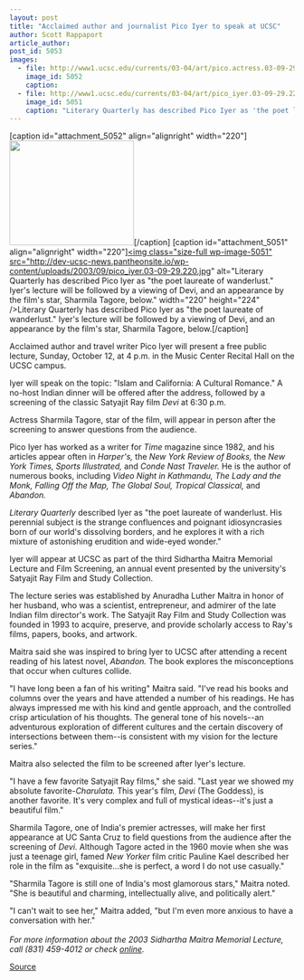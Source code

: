 ```yaml
---
layout: post
title: "Acclaimed author and journalist Pico Iyer to speak at UCSC"
author: Scott Rappaport
article_author: 
post_id: 5053
images:
  - file: http://www1.ucsc.edu/currents/03-04/art/pico.actress.03-09-29.220.jpg
    image_id: 5052
    caption: 
  - file: http://www1.ucsc.edu/currents/03-04/art/pico_iyer.03-09-29.220.jpg
    image_id: 5051
    caption: "Literary Quarterly has described Pico Iyer as 'the poet laureate of wanderlust.' Iyer's lecture will be followed by a viewing of Devi, and an appearance by the film's star, Sharmila Tagore, below."
---
```


[caption id="attachment_5052" align="alignright" width="220"]<a href="http://dev-ucsc-news.pantheonsite.io/wp-content/uploads/2003/09/pico.actress.03-09-29.220.jpg"><img class="size-full wp-image-5052" src="http://dev-ucsc-news.pantheonsite.io/wp-content/uploads/2003/09/pico.actress.03-09-29.220.jpg" alt="" width="220" height="185" /></a>[/caption]
[caption id="attachment_5051" align="alignright" width="220"]<a href="http://dev-ucsc-news.pantheonsite.io/wp-content/uploads/2003/09/pico_iyer.03-09-29.220.jpg"><img class="size-full wp-image-5051" src="http://dev-ucsc-news.pantheonsite.io/wp-content/uploads/2003/09/pico_iyer.03-09-29.220.jpg" alt="Literary Quarterly has described Pico Iyer as "the poet laureate of wanderlust." Iyer's lecture will be followed by a viewing of Devi, and an appearance by the film's star, Sharmila Tagore, below." width="220" height="224" /></a>Literary Quarterly has described Pico Iyer as "the poet laureate of wanderlust." Iyer's lecture will be followed by a viewing of Devi, and an appearance by the film's star, Sharmila Tagore, below.[/caption]
<p>
  Acclaimed author and travel writer Pico Iyer will present a free public lecture, Sunday, October 12, at 4 p.m. in the Music Center Recital Hall on the UCSC campus.<br>
</p>
<p>
  Iyer will speak on the topic: "Islam and California: A Cultural Romance." A no-host Indian dinner will be offered after the address, followed by a screening of the classic Satyajit Ray film <i>Devi</i> at 6:30 p.m.
</p>
<p>
  Actress Sharmila Tagore, star of the film, will appear in person after the screening to answer questions from the audience.<br>
</p>
<p>
  Pico Iyer has worked as a writer for <i>Time</i> magazine since 1982, and his articles appear often in <i>Harper's,</i> the <i>New York Review of Books,</i> the <i>New York Times, Sports Illustrated,</i> and <i>Conde Nast Traveler.</i> He is the author of numerous books, including <i>Video Night in Kathmandu, The Lady and the Monk, Falling Off the Map, The Global Soul, Tropical Classical,</i> and <i>Abandon.</i><br>
</p>
<p>
  <i>Literary Quarterly</i> described Iyer as "the poet laureate of wanderlust. His perennial subject is the strange confluences and poignant idiosyncrasies born of our world's dissolving borders, and he explores it with a rich mixture of astonishing erudition and wide-eyed wonder."
</p>
<p>
  Iyer will appear at UCSC as part of the third Sidhartha Maitra Memorial Lecture and Film Screening, an annual event presented by the university's Satyajit Ray Film and Study Collection.
</p>
<p>
  The lecture series was established by Anuradha Luther Maitra in honor of her husband, who was a scientist, entrepreneur, and admirer of the late Indian film director's work. The Satyajit Ray Film and Study Collection was founded in 1993 to acquire, preserve, and provide scholarly access to Ray's films, papers, books, and artwork.<br>
</p>
<p>
  Maitra said she was inspired to bring Iyer to UCSC after attending a recent reading of his latest novel, <i>Abandon.</i> The book explores the misconceptions that occur when cultures collide.<br>
</p>
<p>
  "I have long been a fan of his writing" Maitra said. "I've read his books and columns over the years and have attended a number of his readings. He has always impressed me with his kind and gentle approach, and the controlled crisp articulation of his thoughts. The general tone of his novels--an adventurous exploration of different cultures and the certain discovery of intersections between them--is consistent with my vision for the lecture series."
</p>
<p>
  Maitra also selected the film to be screened after Iyer's lecture.<br>
</p>
<p>
  "I have a few favorite Satyajit Ray films," she said. "Last year we showed my absolute favorite-<i>Charulata.</i> This year's film, <i>Devi</i> (The Goddess), is another favorite. It's very complex and full of mystical ideas--it's just a beautiful film."<br>
</p>
<p>
  Sharmila Tagore, one of India's premier actresses, will make her first appearance at UC Santa Cruz to field questions from the audience after the screening of <i>Devi.</i> Although Tagore acted in the 1960 movie when she was just a teenage girl, famed <i>New Yorker</i> film critic Pauline Kael described her role in the film as "exquisite...she is perfect, a word I do not use casually."<br>
</p>
<p>
  "Sharmila Tagore is still one of India's most glamorous stars," Maitra noted. "She is beautiful and charming, intellectually alive, and politically alert."<br>
</p>
<p>
  "I can't wait to see her," Maitra added, "but I'm even more anxious to have a conversation with her."<br>
  <br>
  <i>For more information about the 2003 Sidhartha Maitra Memorial Lecture, call (831) 459-4012 or check <a href="http://satyajitray.ucsc.edu">online</a>.</i>
</p>
<p><a href="http://www1.ucsc.edu/currents/03-04/09-29/iyer.html" title="Permalink to iyer">Source</a></p>
